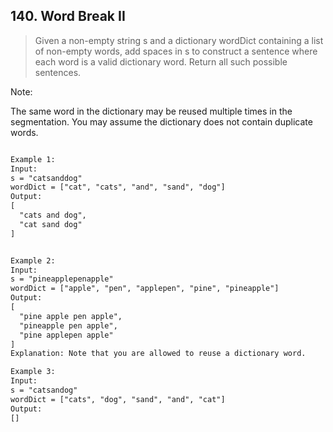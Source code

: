 ## 140. Word Break II

> Given a non-empty string s and a dictionary wordDict containing a list of non-empty
> words, add spaces in s to construct a sentence where each word is a valid dictionary word. Return all such possible sentences.


Note:

The same word in the dictionary may be reused multiple times in the segmentation.
You may assume the dictionary does not contain duplicate words.


```html

Example 1:
Input:
s = "catsanddog"
wordDict = ["cat", "cats", "and", "sand", "dog"]
Output:
[
  "cats and dog",
  "cat sand dog"
]


Example 2:
Input:
s = "pineapplepenapple"
wordDict = ["apple", "pen", "applepen", "pine", "pineapple"]
Output:
[
  "pine apple pen apple",
  "pineapple pen apple",
  "pine applepen apple"
]
Explanation: Note that you are allowed to reuse a dictionary word.

Example 3:
Input:
s = "catsandog"
wordDict = ["cats", "dog", "sand", "and", "cat"]
Output:
[]

```